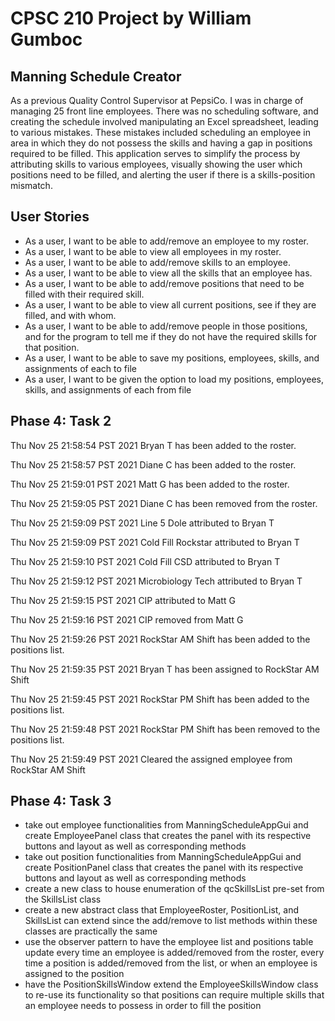 # CPSC 210 Project by William Gumboc

## Manning Schedule Creator

As a previous Quality Control Supervisor at PepsiCo. I was in charge of managing 25 front line employees. There was no 
scheduling software, and creating the schedule involved manipulating an Excel spreadsheet, leading to various mistakes. 
These mistakes included scheduling an employee in area in which they do not possess the skills and having a gap
in positions required to be filled. This application serves to simplify the process by attributing skills to various 
employees, visually showing the user which positions need to be filled, and alerting the user if there is a 
skills-position mismatch.

## User Stories

- As a user, I want to be able to add/remove an employee to my roster.
- As a user, I want to be able to view all employees in my roster.
- As a user, I want to be able to add/remove skills to an employee.
- As a user, I want to be able to view all the skills that an employee has.
- As a user, I want to be able to add/remove positions that need to be filled with their required skill. 
- As a user, I want to be able to view all current positions, see if they are filled, and with whom.
- As a user, I want to be able to add/remove people in those positions, and for the program to tell 
me if they do not have the required skills for that position. 
- As a user, I want to be able to save my positions, employees, skills, and assignments of each to file
- As a user, I want to be given the option to load my positions, employees, skills, and assignments of each from file

## Phase 4: Task 2

Thu Nov 25 21:58:54 PST 2021
Bryan T has been added to the roster.


Thu Nov 25 21:58:57 PST 2021
Diane C has been added to the roster.


Thu Nov 25 21:59:01 PST 2021
Matt G has been added to the roster.


Thu Nov 25 21:59:05 PST 2021
Diane C has been removed from the roster.


Thu Nov 25 21:59:09 PST 2021
Line 5 Dole attributed to Bryan T


Thu Nov 25 21:59:09 PST 2021
Cold Fill Rockstar attributed to Bryan T


Thu Nov 25 21:59:10 PST 2021
Cold Fill CSD attributed to Bryan T


Thu Nov 25 21:59:12 PST 2021
Microbiology Tech attributed to Bryan T


Thu Nov 25 21:59:15 PST 2021
CIP attributed to Matt G


Thu Nov 25 21:59:16 PST 2021
CIP removed from Matt G


Thu Nov 25 21:59:26 PST 2021
RockStar AM Shift has been added to the positions list.


Thu Nov 25 21:59:35 PST 2021
Bryan T has been assigned to RockStar AM Shift


Thu Nov 25 21:59:45 PST 2021
RockStar PM Shift has been added to the positions list.


Thu Nov 25 21:59:48 PST 2021
RockStar PM Shift has been removed to the positions list.


Thu Nov 25 21:59:49 PST 2021
Cleared the assigned employee from RockStar AM Shift

## Phase 4: Task 3

- take out employee functionalities from ManningScheduleAppGui and create EmployeePanel class that creates the panel 
with its respective buttons and layout as well as corresponding methods
- take out position functionalities from ManningScheduleAppGui and create PositionPanel class that creates the panel
with its respective buttons and layout as well as corresponding methods
- create a new class to house enumeration of the qcSkillsList pre-set from the SkillsList class
- create a new abstract class that EmployeeRoster, PositionList, and SkillsList can extend since the add/remove to list
methods within these classes are practically the same
- use the observer pattern to have the employee list and positions table update every time an employee is added/removed
from the roster, every time a position is added/removed from the list, or when an employee is assigned to the position
- have the PositionSkillsWindow extend the EmployeeSkillsWindow class to re-use its functionality so that positions can
require multiple skills that an employee needs to possess in order to fill the position